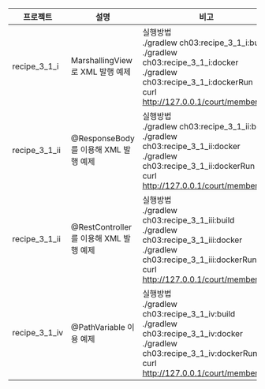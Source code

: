 | 프로젝트        | 설명                                                                                                           | 비고                                                                     |
| --------------- | -------------------------------------------------------------------------------------------------------------- | ------------------------------------------------------------------------ |
| recipe_3_1_i    | MarshallingView로 XML 발행 예제                                                               | 실행방법<br>  ./gradlew ch03:recipe_3_1_i:build<br>./gradlew ch03:recipe_3_1_i:docker<br>./gradlew ch03:recipe_3_1_i:dockerRun<br>curl http://127.0.0.1/court/members                        |
| recipe_3_1_ii | 	@ResponseBody를 이용해 XML 발행 예제 | 실행방법<br>  ./gradlew ch03:recipe_3_1_ii:build<br>./gradlew ch03:recipe_3_1_ii:docker<br>./gradlew ch03:recipe_3_1_ii:dockerRun<br>curl http://127.0.0.1/court/members |
| recipe_3_1_ii | @RestController를 이용해 XML 발행 예제 | 실행방법<br>  ./gradlew ch03:recipe_3_1_iii:build<br>./gradlew ch03:recipe_3_1_iii:docker<br>./gradlew ch03:recipe_3_1_iii:dockerRun<br>curl http://127.0.0.1/court/members |
| recipe_3_1_iv | @PathVariable 이용 예제 | 실행방법<br>  ./gradlew ch03:recipe_3_1_iv:build<br>./gradlew ch03:recipe_3_1_iv:docker<br>./gradlew ch03:recipe_3_1_iv:dockerRun<br>curl http://127.0.0.1/court/members/2 |
